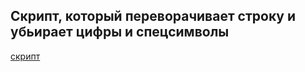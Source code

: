 ## Скрипт, который переворачивает строку и убьирает цифры и спецсимволы

[скрипт](https://github.com/chegrincova/portfolio/blob/main/01%20-%20First%20Project/first_script.ipynb)
